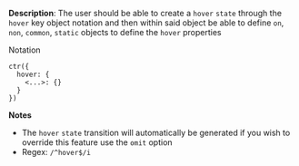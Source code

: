 __Description__: The user should be able to create a `hover` `state` through the `hover` key object notation and then within said object be able to define `on`, `non`, `common`, `static` objects to define the `hover` properties

Notation
```
ctr({
  hover: {
    <...>: {}
  }
})
```

__Notes__

- The `hover` `state` transition will automatically be generated if you wish to override this feature use the `omit` option
- Regex: `/^hover$/i`